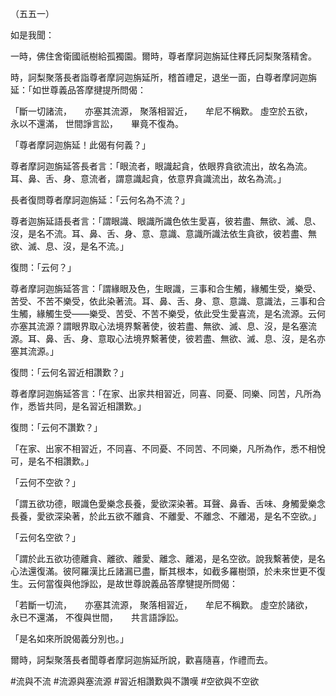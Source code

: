 （五五一）

如是我聞：

一時，佛住舍衛國祇樹給孤獨園。爾時，尊者摩訶迦旃延住釋氏訶梨聚落精舍。

時，訶梨聚落長者詣尊者摩訶迦旃延所，稽首禮足，退坐一面，白尊者摩訶迦旃延：「如世尊義品答摩揵提所問偈：

「斷一切諸流，　　亦塞其流源，
聚落相習近，　　牟尼不稱歎。
虛空於五欲，　　永以不還滿，
世間諍言訟，　　畢竟不復為。

「尊者摩訶迦旃延！此偈有何義？」

尊者摩訶迦旃延答長者言：「眼流者，眼識起貪，依眼界貪欲流出，故名為流。耳、鼻、舌、身、意流者，謂意識起貪，依意界貪識流出，故名為流。」

長者復問尊者摩訶迦旃延：「云何名為不流？」

尊者迦旃延語長者言：「謂眼識、眼識所識色依生愛喜，彼若盡、無欲、滅、息、沒，是名不流。耳、鼻、舌、身、意、意識、意識所識法依生貪欲，彼若盡、無欲、滅、息、沒，是名不流。」

復問：「云何？」

尊者摩訶迦旃延答言：「謂緣眼及色，生眼識，三事和合生觸，緣觸生受，樂受、苦受、不苦不樂受，依此染著流。耳、鼻、舌、身、意、意識、意識法，三事和合生觸，緣觸生受——樂受、苦受、不苦不樂受，依此受生愛喜流，是名流源。云何亦塞其流源？謂眼界取心法境界繫著使，彼若盡、無欲、滅、息、沒，是名塞流源。耳、鼻、舌、身、意取心法境界繫著使，彼若盡、無欲、滅、息、沒，是名亦塞其流源。」

復問：「云何名習近相讚歎？」

尊者摩訶迦旃延答言：「在家、出家共相習近，同喜、同憂、同樂、同苦，凡所為作，悉皆共同，是名習近相讚歎。」

復問：「云何不讚歎？」

「在家、出家不相習近，不同喜、不同憂、不同苦、不同樂，凡所為作，悉不相悅可，是名不相讚歎。」

「云何不空欲？」

「謂五欲功德，眼識色愛樂念長養，愛欲深染著。耳聲、鼻香、舌味、身觸愛樂念長養，愛欲深染著，於此五欲不離貪、不離愛、不離念、不離渴，是名不空欲。」

「云何名空欲？」

「謂於此五欲功德離貪、離欲、離愛、離念、離渴，是名空欲。說我繫著使，是名心法還復滿。彼阿羅漢比丘諸漏已盡，斷其根本，如截多羅樹頭，於未來世更不復生。云何當復與他諍訟，是故世尊說義品答摩犍提所問偈：

「若斷一切流，　　亦塞其流源，
聚落相習近，　　牟尼不稱歎。
虛空於諸欲，　　永已不還滿，
不復與世間，　　共言語諍訟。

「是名如來所說偈義分別也。」

爾時，訶梨聚落長者聞尊者摩訶迦旃延所說，歡喜隨喜，作禮而去。







#流與不流
#流源與塞流源
#習近相讚歎與不讚嘆
#空欲與不空欲
